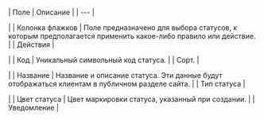 | Поле | Описание |
| --- |

|
| Колонка флажков | Поле предназначено для выбора статусов, к которым предполагается применить какое-либо правило или действие. |
| Действия |

|
| Код | Уникальный символьный код статуса. |
| Сорт. |

|
| Название | Название и описание статуса. Эти данные будут отображаться клиентам в публичном разделе сайта. |
| Тип статуса |

|
| Цвет статуса | Цвет маркировки статуса, указанный при создании. |
| Уведомление |